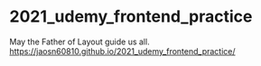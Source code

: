 # 2021_udemy_frontend_practice
May the Father of Layout guide us all.
https://jaosn60810.github.io/2021_udemy_frontend_practice/
